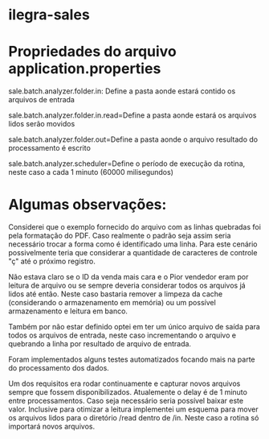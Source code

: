 # ilegra-sales

# Propriedades do arquivo application.properties

sale.batch.analyzer.folder.in: Define a pasta aonde estará contido os arquivos de entrada

sale.batch.analyzer.folder.in.read=Define a pasta aonde estará os arquivos lidos serão movidos

sale.batch.analyzer.folder.out=Define a pasta aonde o arquivo resultado do processamento é escrito

sale.batch.analyzer.scheduler=Define o período de execução da rotina, neste caso a cada 1 minuto (60000 milisegundos)


# Algumas observações: 

Considerei que o exemplo fornecido do arquivo com as linhas quebradas foi pela formatação do PDF. Caso realmente o padrão seja assim seria necessário trocar a
forma como é identificado uma linha. Para este cenário possivelmente teria que considerar a quantidade de caracteres de controle "ç" até o próximo registro.

Não estava claro se o ID da venda mais cara e o Pior vendedor eram por leitura de arquivo ou 
se sempre deveria considerar todos os arquivos já lidos até então. Neste caso bastaria remover a limpeza da cache (considerando o armazenamento em memória)
ou um possível armazenamento e leitura em banco.

Também por não estar definido optei em ter um único arquivo de saída para todos os arquivos de entrada, neste caso incrementando o arquivo e 
quebrando a linha por resultado de arquivo de entrada.

Foram implementados alguns testes automatizados focando mais na parte do processamento dos dados.

Um dos requisitos era rodar continuamente e capturar novos arquivos sempre que fossem disponibilizados. Atualemente o delay é de 1 minuto entre processamentos.
Caso seja necessário seria possível baixar este valor. Inclusive para otimizar a leitura implementei um esquema para mover os arquivos lidos para o diretório
/read dentro de /in. Neste caso a rotina só importará novos arquivos.
